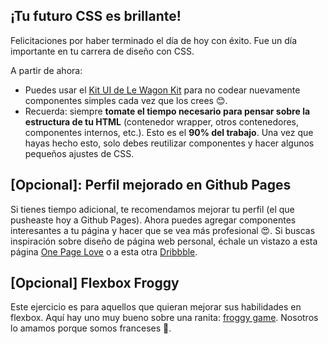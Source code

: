## ¡Tu futuro CSS es brillante!

Felicitaciones por haber terminado el día de hoy con éxito. Fue un día importante en tu carrera de diseño con CSS.

A partir de ahora:

- Puedes usar el [Kit UI de Le Wagon Kit](https://uikit.lewagon.com/) para no codear nuevamente componentes simples cada vez que los crees 😊.
- Recuerda: siempre **tomate el tiempo necesario para pensar sobre la estructura de tu HTML** (contenedor wrapper, otros contenedores, componentes internos, etc.). Esto es el **90% del trabajo**. Una vez que hayas hecho esto, solo debes reutilizar componentes y hacer algunos pequeños ajustes de CSS.

## [Opcional]: Perfil mejorado en Github Pages

Si tienes tiempo adicional, te recomendamos mejorar tu perfil (el que pusheaste hoy a Github Pages). Ahora puedes agregar componentes interesantes a tu página y hacer que se vea más profesional 😍. Si buscas inspiración sobre diseño de página web personal, échale un vistazo a esta página [One Page Love](https://onepagelove.com/) o a esta otra [Dribbble](https://dribbble.com/search?q=personal).

## [Opcional] Flexbox Froggy

Este ejercicio es para aquellos que quieran mejorar sus habilidades en flexbox. Aquí hay uno muy bueno sobre una ranita: [froggy game](http://flexboxfroggy.com/). Nosotros lo amamos porque somos franceses 🐸.
